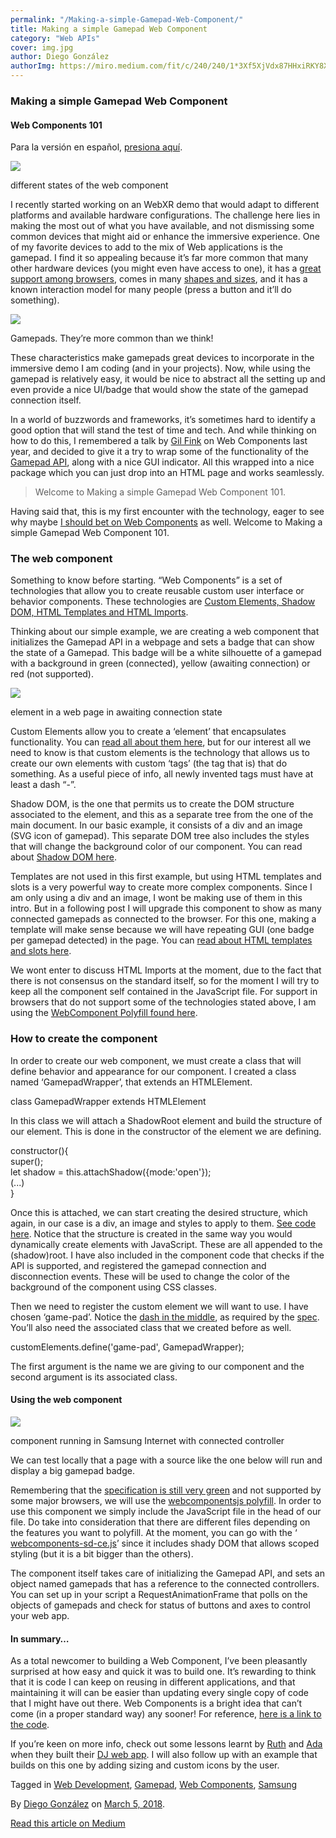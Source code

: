 ```yaml
---
permalink: "/Making-a-simple-Gamepad-Web-Component/"
title: Making a simple Gamepad Web Component
category: "Web APIs"
cover: img.jpg
author: Diego González
authorImg: https://miro.medium.com/fit/c/240/240/1*3Xf5XjVdx87HHxiRKY8X1Q.jpeg
---
```


### Making a simple Gamepad Web Component

#### Web Components 101

Para la versión en español, [presiona aquí](https://medium.com/samsung-internet-dev/creando-un-componente-web-simple-para-usar-un-mando-4f9d0f7bf084).

![](https://cdn-images-1.medium.com/max/2000/1*if3zmiIkd1QNs4RCWWjDeQ.png)

different states of the <game-pad> web component

I recently started working on an WebXR demo that would adapt to different platforms and available hardware configurations. The challenge here lies in making the most out of what you have available, and not dismissing some common devices that might aid or enhance the immersive experience. One of my favorite devices to add to the mix of Web applications is the gamepad. I find it so appealing because it’s far more common that many other hardware devices (you might even have access to one), it has a [great support among browsers](https://caniuse.com/#search=gamepad), comes in many [shapes and sizes](https://medium.com/samsung-internet-dev/the-gamepad-reloaded-5ba866770003), and it has a known interaction model for many people (press a button and it’ll do something).

![](https://cdn-images-1.medium.com/max/800/1*MpqvZF3cJa2nR7lCQzsMZw.png)

Gamepads. They’re more common than we think!

These characteristics make gamepads great devices to incorporate in the immersive demo I am coding (and in your projects). Now, while using the gamepad is relatively easy, it would be nice to abstract all the setting up and even provide a nice UI/badge that would show the state of the gamepad connection itself.

In a world of buzzwords and frameworks, it’s sometimes hard to identify a good option that will stand the test of time and tech. And while thinking on how to do this, I remembered a talk by [Gil Fink](https://medium.com/u/b727bf477338) on Web Components last year, and decided to give it a try to wrap some of the functionality of the [Gamepad API](https://developer.mozilla.org/en-US/docs/Web/API/Gamepad_API/Using_the_Gamepad_API), along with a nice GUI indicator. All this wrapped into a nice package which you can just drop into an HTML page and works seamlessly.

> Welcome to Making a simple Gamepad Web Component 101.

Having said that, this is my first encounter with the technology, eager to see why maybe [I should bet on Web Components](https://medium.com/@gilfink/why-im-betting-on-web-components-and-you-should-think-about-using-them-too-8629396e27a) as well. Welcome to Making a simple Gamepad Web Component 101.

### The <game-pad> web component

Something to know before starting. “Web Components” is a set of technologies that allow you to create reusable custom user interface or behavior components. These technologies are [Custom Elements, Shadow DOM, HTML Templates and HTML Imports](https://developer.mozilla.org/en-US/docs/Web/Web_Components).

Thinking about our simple example, we are creating a web component that initializes the Gamepad API in a webpage and sets a badge that can show the state of a Gamepad. This badge will be a white silhouette of a gamepad with a background in green (connected), yellow (awaiting connection) or red (not supported).

![](https://cdn-images-1.medium.com/max/800/1*Sje5r4DMxeAm1FsKlfzq_w.png)

<game-pad> element in a web page in awaiting connection state

Custom Elements allow you to create a ‘element’ that encapsulates functionality. You can [read all about them here](https://developer.mozilla.org/en-US/docs/Web/Web_Components/Using_custom_elements), but for our interest all we need to know is that custom elements is the technology that allows us to create our own elements with custom ‘tags’ (the <game-pad> tag that is) that do something. As a useful piece of info, all newly invented tags must have at least a dash “-”.

Shadow DOM, is the one that permits us to create the DOM structure associated to the element, and this as a separate tree from the one of the main document. In our basic example, it consists of a div and an image (SVG icon of gamepad). This separate DOM tree also includes the styles that will change the background color of our component. You can read about [Shadow DOM here](https://developer.mozilla.org/en-US/docs/Web/Web_Components/Using_shadow_DOM).

Templates are not used in this first example, but using HTML templates and slots is a very powerful way to create more complex components. Since I am only using a div and an image, I wont be making use of them in this intro. But in a following post I will upgrade this component to show as many connected gamepads as connected to the browser. For this one, making a template will make sense because we will have repeating GUI (one badge per gamepad detected) in the page. You can [read about HTML templates and slots here](https://developer.mozilla.org/en-US/docs/Web/Web_Components/Using_templates_and_slots).

We wont enter to discuss HTML Imports at the moment, due to the fact that there is not consensus on the standard itself, so for the moment I will try to keep all the component self contained in the JavaScript file. For support in browsers that do not support some of the technologies stated above, I am using the [WebComponent Polyfill found here](https://github.com/WebComponents/webcomponentsjs).

### How to create the <game-pad> component

In order to create our web component, we must create a class that will define behavior and appearance for our component. I created a class named ‘GamepadWrapper’, that extends an HTMLElement.

class GamepadWrapper extends HTMLElement

In this class we will attach a ShadowRoot element and build the structure of our element. This is done in the constructor of the element we are defining.

constructor(){  
    super();  
    let shadow = this.attachShadow({mode:'open'});  
    (...)  
}

Once this is attached, we can start creating the desired structure, which again, in our case is a div, an image and styles to apply to them. [See code here](https://github.com/SamsungInternet/game-pad/blob/master/js/gamepad-comp.js#L8). Notice that the structure is created in the same way you would dynamically create elements with JavaScript. These are all appended to the (shadow)root. I have also included in the component code that checks if the API is supported, and registered the gamepad connection and disconnection events. These will be used to change the color of the background of the component using CSS classes.

Then we need to register the custom element we will want to use. I have chosen ‘game-pad’. Notice the [dash in the middle](https://stackoverflow.com/questions/22545621/do-custom-elements-require-a-dash-in-their-name), as required by the [spec](http://w3c.github.io/webcomponents/spec/custom/#custom-elements-autonomous-example). You’ll also need the associated class that we created before as well.

customElements.define('game-pad', GamepadWrapper);

The first argument is the name we are giving to our component and the second argument is its associated class.

#### Using the <game-pad> web component

![](https://cdn-images-1.medium.com/max/600/1*NcjLliRIG3paSIoOV6t9GA.png)

<game-pad> component running in Samsung Internet with connected controller

We can test locally that a page with a source like the one below will run and display a big gamepad badge.

<body>  
    <game-pad></game-pad>  
</body>

Remembering that the [specification is still very green](https://developer.mozilla.org/en-US/docs/Web/Web_Components/HTML_Imports) and not supported by some major browsers, we will use the [webcomponentsjs polyfill](https://github.com/webcomponents/webcomponentsjs). In order to use this component we simply include the JavaScript file in the head of our file. Do take into consideration that there are different files depending on the features you want to polyfill. At the moment, you can go with the ‘ [webcomponents-sd-ce.js](https://github.com/webcomponents/webcomponentsjs/blob/master/webcomponents-sd-ce.js)’ since it includes shady DOM that allows scoped styling (but it is a bit bigger than the others).

<script src="js/gamepad-comp.js"></script>

The component itself takes care of initializing the Gamepad API, and sets an object named gamepads that has a reference to the connected controllers. You can set up in your script a RequestAnimationFrame that polls on the objects of gamepads and check for status of buttons and axes to control your web app.

#### In summary…

As a total newcomer to building a Web Component, I’ve been pleasantly surprised at how easy and quick it was to build one. It’s rewarding to think that it is code I can keep on reusing in different applications, and that maintaining it will can be easier than updating every single copy of code that I might have out there. Web Components is a bright idea that can’t come (in a proper standard way) any sooner! For reference, [here is a link to the code](https://github.com/SamsungInternet/game-pad).

If you’re keen on more info, check out some lessons learnt by [Ruth](https://medium.com/u/1bf712acd447) and [Ada](https://medium.com/u/c2890cdd7a64) when they built their [DJ web app](https://medium.com/samsung-internet-dev/lessons-learned-making-our-app-with-web-components-bf55379cfcda). I will also follow up with an example that builds on this one by adding sizing and custom icons by the user.

Tagged in [Web Development](https://medium.com/tag/web-development), [Gamepad](https://medium.com/tag/gamepad), [Web Components](https://medium.com/tag/web-components), [Samsung](https://medium.com/tag/samsung)

By [Diego González](https://medium.com/@diekus) on [March 5, 2018](https://medium.com/p/23b2ac262f56).

[Read this article on Medium](https://medium.com/@diekus/making-a-simple-gamepad-web-component-23b2ac262f56)
